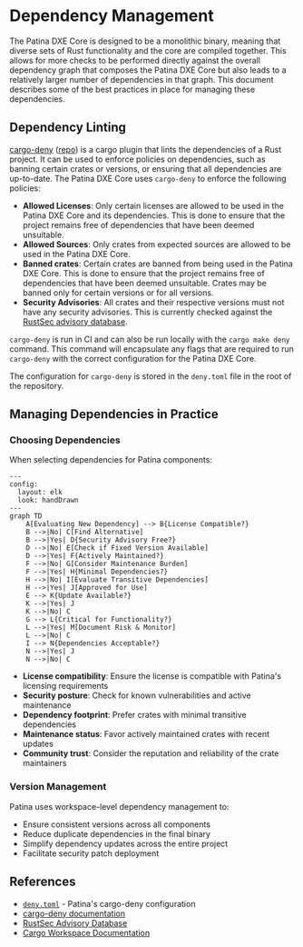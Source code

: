 # Dependency Management

The Patina DXE Core is designed to be a monolithic binary, meaning that diverse sets of Rust functionality and the core
are compiled together. This allows for more checks to be performed directly against the overall dependency graph that
composes the Patina DXE Core but also leads to a relatively larger number of dependencies in that graph. This document
describes some of the best practices in place for managing these dependencies.

## Dependency Linting

[cargo-deny](https://embarkstudios.github.io/cargo-deny/) ([repo](https://github.com/EmbarkStudios/cargo-deny)) is a
cargo plugin that lints the dependencies of a Rust project. It can be used to enforce policies on dependencies, such as
banning certain crates or versions, or ensuring that all dependencies are up-to-date. The Patina DXE Core uses
`cargo-deny` to enforce the following policies:

- **Allowed Licenses**: Only certain licenses are allowed to be used in the Patina DXE Core and its dependencies. This
  is done to ensure that the project remains free of dependencies that have been deemed unsuitable.
- **Allowed Sources**: Only crates from expected sources are allowed to be used in the Patina DXE Core.
- **Banned crates**: Certain crates are banned from being used in the Patina DXE Core. This is done to ensure that the
  project remains free of dependencies that have been deemed unsuitable. Crates may be banned only for certain versions
  or for all versions.
- **Security Advisories**: All crates and their respective versions must not have any security advisories. This is
  currently checked against the [RustSec advisory database](https://rustsec.org/).

`cargo-deny` is run in CI and can also be run locally with the `cargo make deny` command. This command will encapsulate
any flags that are required to run `cargo-deny` with the correct configuration for the Patina DXE Core.

The configuration for `cargo-deny` is stored in the `deny.toml` file in the root of the repository.

## Managing Dependencies in Practice

### Choosing Dependencies

When selecting dependencies for Patina components:

```mermaid
---
config:
  layout: elk
  look: handDrawn
---
graph TD
    A[Evaluating New Dependency] --> B{License Compatible?}
    B -->|No| C[Find Alternative]
    B -->|Yes| D{Security Advisory Free?}
    D -->|No| E[Check if Fixed Version Available]
    D -->|Yes| F{Actively Maintained?}
    F -->|No| G[Consider Maintenance Burden]
    F -->|Yes| H{Minimal Dependencies?}
    H -->|No| I[Evaluate Transitive Dependencies]
    H -->|Yes| J[Approved for Use]
    E --> K{Update Available?}
    K -->|Yes| J
    K -->|No| C
    G --> L{Critical for Functionality?}
    L -->|Yes| M[Document Risk & Monitor]
    L -->|No| C
    I --> N{Dependencies Acceptable?}
    N -->|Yes| J
    N -->|No| C
```

- **License compatibility**: Ensure the license is compatible with Patina's licensing requirements
- **Security posture**: Check for known vulnerabilities and active maintenance
- **Dependency footprint**: Prefer crates with minimal transitive dependencies
- **Maintenance status**: Favor actively maintained crates with recent updates
- **Community trust**: Consider the reputation and reliability of the crate maintainers

### Version Management

Patina uses workspace-level dependency management to:

- Ensure consistent versions across all components
- Reduce duplicate dependencies in the final binary
- Simplify dependency updates across the entire project
- Facilitate security patch deployment

## References

- [`deny.toml`](https://github.com/OpenDevicePartnership/patina/blob/main/deny.toml) - Patina's cargo-deny configuration
- [cargo-deny documentation](https://embarkstudios.github.io/cargo-deny/)
- [RustSec Advisory Database](https://rustsec.org/)
- [Cargo Workspace Documentation](https://doc.rust-lang.org/cargo/reference/workspaces.html)
